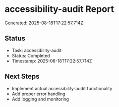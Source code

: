 # accessibility-audit Report

Generated: 2025-08-18T17:22:57.714Z

## Status
- Task: accessibility-audit
- Status: Completed
- Timestamp: 2025-08-18T17:22:57.714Z

## Next Steps
- Implement actual accessibility-audit functionality
- Add proper error handling
- Add logging and monitoring
